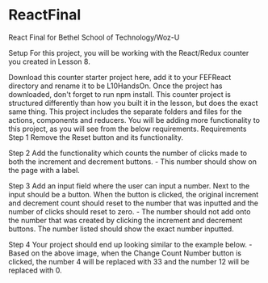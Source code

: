 # ReactFinal
React Final for Bethel School of Technology/Woz-U


Setup
For this project, you will be working with the React/Redux counter you created in Lesson 8.

Download this counter starter project here, add it to your FEFReact directory and rename it to be L10HandsOn.
Once the project has downloaded, don't forget to run npm install.
This counter project is structured differently than how you built it in the lesson, but does the exact same thing.
This project includes the separate folders and files for the actions, components and reducers.
You will be adding more functionality to this project, as you will see from the below requirements.
Requirements
Step 1
Remove the Reset button and its functionality.

Step 2
Add the functionality which counts the number of clicks made to both the increment and decrement buttons. - This number should show on the page with a label.

Step 3
Add an input field where the user can input a number. Next to the input should be a button. When the button is clicked, the original increment and decrement count should reset to the number that was inputted and the number of clicks should reset to zero. - The number should not add onto the number that was created by clicking the increment and decrement buttons. The number listed should show the exact number inputted.

Step 4
Your project should end up looking similar to the example below. - Based on the above image, when the Change Count Number button is clicked, the number 4 will be replaced with 33 and the number 12 will be replaced with 0.
